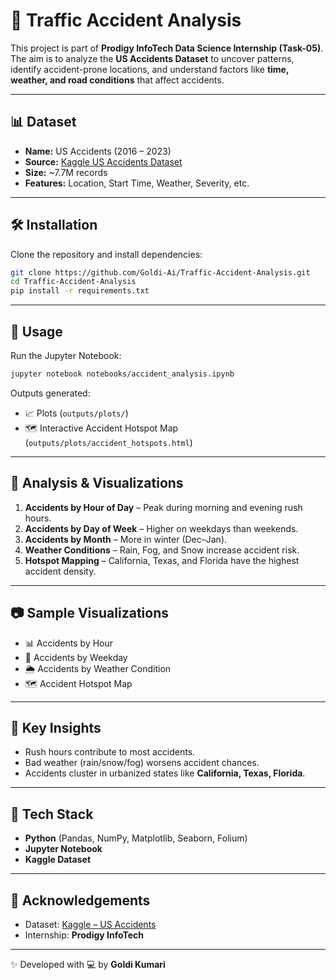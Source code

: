 # 🚦 Traffic Accident Analysis

This project is part of **Prodigy InfoTech Data Science Internship (Task-05)**.  
The aim is to analyze the **US Accidents Dataset** to uncover patterns, identify accident-prone locations, and understand factors like **time, weather, and road conditions** that affect accidents.  

---

## 📊 Dataset

- **Name:** US Accidents (2016 – 2023)  
- **Source:** [Kaggle US Accidents Dataset](https://www.kaggle.com/sobhanmoosavi/us-accidents)  
- **Size:** ~7.7M records  
- **Features:** Location, Start Time, Weather, Severity, etc.  

---

## 🛠️ Installation

Clone the repository and install dependencies:

```bash
git clone https://github.com/Goldi-Ai/Traffic-Accident-Analysis.git
cd Traffic-Accident-Analysis
pip install -r requirements.txt
```

---

## 🚀 Usage

Run the Jupyter Notebook:

```bash
jupyter notebook notebooks/accident_analysis.ipynb
```

Outputs generated:  
- 📈 Plots (`outputs/plots/`)  
- 🗺️ Interactive Accident Hotspot Map (`outputs/plots/accident_hotspots.html`)  

---

## 📌 Analysis & Visualizations

1. **Accidents by Hour of Day** – Peak during morning and evening rush hours.  
2. **Accidents by Day of Week** – Higher on weekdays than weekends.  
3. **Accidents by Month** – More in winter (Dec–Jan).  
4. **Weather Conditions** – Rain, Fog, and Snow increase accident risk.  
5. **Hotspot Mapping** – California, Texas, and Florida have the highest accident density.  

---

## 📷 Sample Visualizations

- 📊 Accidents by Hour  
- 📅 Accidents by Weekday  
- 🌦️ Accidents by Weather Condition  
- 🗺️ Accident Hotspot Map  

---

## 🔑 Key Insights

- Rush hours contribute to most accidents.  
- Bad weather (rain/snow/fog) worsens accident chances.  
- Accidents cluster in urbanized states like **California, Texas, Florida**.  

---

## 📌 Tech Stack

- **Python** (Pandas, NumPy, Matplotlib, Seaborn, Folium)  
- **Jupyter Notebook**  
- **Kaggle Dataset**  

---

## 🙌 Acknowledgements

- Dataset: [Kaggle – US Accidents](https://www.kaggle.com/sobhanmoosavi/us-accidents)  
- Internship: **Prodigy InfoTech**  

---

✨ Developed with 💻 by **Goldi Kumari**
